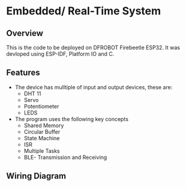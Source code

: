 # Embedded/ Real-Time System

## Overview
This is the code to be deployed on DFROBOT Firebeetle ESP32. It was devloped using ESP-IDF, Platform IO and C.

## Features
- The device has mulltiple of input and output devices, these are:
    - DHT 11
    - Servo
    - Potentiometer
    - LEDS
- The program uses the following key concepts
    - Shared Memory
    - Circular Buffer
    - State Machine
    - ISR
    - Multiple Tasks
    - BLE- Transmission and Receiving
    
## Wiring Diagram